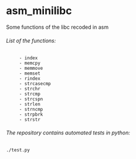 # asm_minilibc
 Some functions of the libc recoded in asm

###### List of the functions:
```
     - index
     - memcpy
     - memmove
     - memset
     - rindex
     - strcasecmp
     - strchr
     - strcmp
     - strcspn
     - strlen
     - strncmp
     - strpbrk
     - strstr
```

###### The repository contains automated tests in python:
```
./test.py
```
